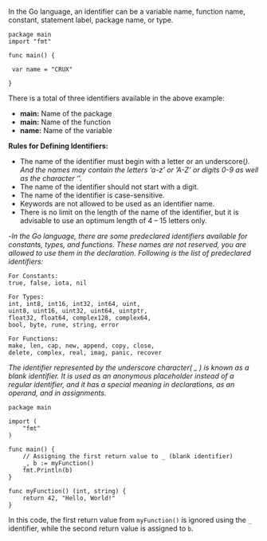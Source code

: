 In the Go language, an identifier can be a variable name, function name, constant, statement label, package name, or type.

```
package main
import "fmt"

func main() {

 var name = "CRUX"
  
}
```

There is a total of three identifiers available in the above example:

- **main:** Name of the package
- **main:** Name of the function
- **name:** Name of the variable

**Rules for Defining Identifiers:**
- The name of the identifier must begin with a letter or an underscore(_). And the names may contain the letters ‘a-z’ or ’A-Z’ or digits 0-9 as well as the character ‘_’.
- The name of the identifier should not start with a digit.
- The name of the identifier is case-sensitive.
- Keywords are not allowed to be used as an identifier name.
- There is no limit on the length of the name of the identifier, but it is advisable to use an optimum length of 4 – 15 letters only.

-*In the Go language, there are some predeclared identifiers available for constants, types, and functions. These names are not reserved, you are allowed to use them in the declaration. Following is the list of predeclared identifiers:*

```
For Constants:
true, false, iota, nil

For Types:
int, int8, int16, int32, int64, uint,
uint8, uint16, uint32, uint64, uintptr,
float32, float64, complex128, complex64,
bool, byte, rune, string, error

For Functions:
make, len, cap, new, append, copy, close, 
delete, complex, real, imag, panic, recover
```

 *The identifier represented by the underscore character( _ ) is known as a blank identifier. It is used as an anonymous placeholder instead of a regular identifier, and it has a special meaning in declarations, as an operand, and in assignments.*

```
package main

import (
    "fmt"
)

func main() {
    // Assigning the first return value to _ (blank identifier)
    _, b := myFunction()
    fmt.Println(b)
}

func myFunction() (int, string) {
    return 42, "Hello, World!"
}
```
In this code, the first return value from `myFunction()` is ignored using the `_` identifier, while the second return value is assigned to `b`.
